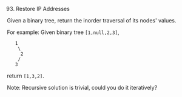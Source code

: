 93. Restore IP Addresses

Given a binary tree, return the inorder traversal of its nodes' values.

For example:
Given binary tree `[1,null,2,3]`,
```
   1
    \
     2
    /
   3
```
return `[1,3,2]`.

Note: Recursive solution is trivial, could you do it iteratively?
